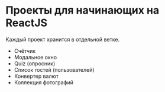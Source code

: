 # Проекты для начинающих на ReactJS

Каждый проект хранится в отдельной ветке.

- Счётчик
- Модальное окно
- Quiz (опросник)
- Список гостей (пользователей)
- Конвертер валют
- Коллекция фотографий

